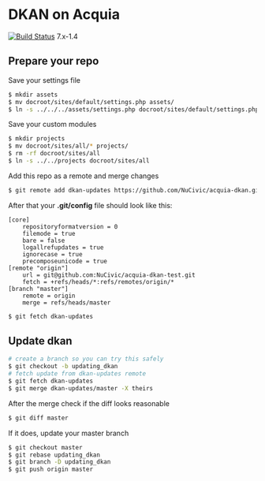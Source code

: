 DKAN on Acquia
==============

[![Build Status](https://travis-ci.org/NuCivic/acquia-dkan.svg)](https://travis-ci.org/NuCivic/acquia-dkan)
7.x-1.4

## Prepare your repo

Save your settings file

```bash
$ mkdir assets
$ mv docroot/sites/default/settings.php assets/
$ ln -s ../../../assets/settings.php docroot/sites/default/settings.php
```

Save your custom modules

```bash
$ mkdir projects
$ mv docroot/sites/all/* projects/
$ rm -rf docroot/sites/all
$ ln -s ../../projects docroot/sites/all
```

Add this repo as a remote and merge changes

```bash
$ git remote add dkan-updates https://github.com/NuCivic/acquia-dkan.git
```

After that your **.git/config** file should look like this:

```
[core]
	repositoryformatversion = 0
	filemode = true
	bare = false
	logallrefupdates = true
	ignorecase = true
	precomposeunicode = true
[remote "origin"]
	url = git@github.com:NuCivic/acquia-dkan-test.git
	fetch = +refs/heads/*:refs/remotes/origin/*
[branch "master"]
	remote = origin
	merge = refs/heads/master
```

```bash
$ git fetch dkan-updates
```

## Update dkan

```bash
# create a branch so you can try this safely
$ git checkout -b updating_dkan
# fetch update from dkan-updates remote
$ git fetch dkan-updates
$ git merge dkan-updates/master -X theirs
```

After the merge check if the diff looks reasonable

```bash
$ git diff master
```

If it does, update your master branch

```bash
$ git checkout master
$ git rebase updating_dkan
$ git branch -D updating_dkan
$ git push origin master
```
